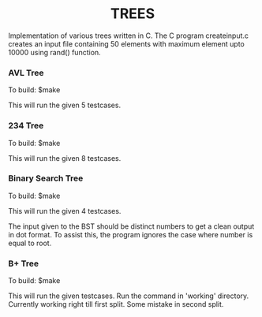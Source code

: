 <h1><center>TREES</center></h1>

Implementation of various trees written in C.
The C program createinput.c creates an input file 
containing 50 elements with maximum element upto 
10000 using rand() function.

<h3>AVL Tree</h3>
To build: $make

This will run the given 5 testcases.

<h3>234 Tree</h3>
To build: $make

This will run the given 8 testcases.

<h3>Binary Search Tree</h3>
To build: $make

This will run the given 4 testcases.

The input given to the BST should be distinct numbers 
to get a clean output in dot format. To assist this,
the program ignores the case where number is equal to root.

<h3>B+ Tree</h3>
To build: $make

This will run the given testcases. Run the command in 
'working' directory.
Currently working right till first split. Some mistake in
second split.
